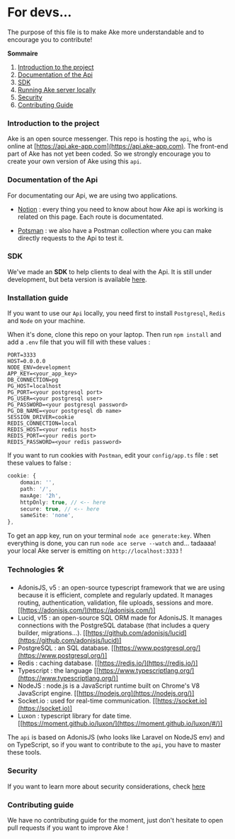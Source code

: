 # For devs...

The purpose of this file is to make Ake more understandable and to encourage you to contribute!

**Sommaire**

1. [Introduction to the project](#introduction-to-the-project)
2. [Documentation of the Api](#documentation-of-the-api)
3. [SDK](#sdk)
4. [Running Ake server locally](#installation-guide)
5. [Security](#security)
6. [Contributing Guide](#contributing-guide)

### Introduction to the project

Ake is an open source messenger. This repo is hosting the `api`, who is online at [https://api.ake-app.com](https://api.ake-app.com).
The front-end part of Ake has not yet been coded. So we strongly encourage you to create your own version of Ake using this `api`.

### Documentation of the Api

For documentating our Api, we are using two applications.

- [Notion](https://wshchocolatine.notion.site/Ake-Engeneering-5af866c71d63417684165348f3648ada) : every thing you need to know about how Ake api is working is related on this page. Each route is documentated. 

- [Potsman](https://app.getpostman.com/run-collection/14271414-f3ccc73b-ed8b-473e-a253-0179d5705fcc?action=collection%2Ffork&collection-url=entityId%3D14271414-f3ccc73b-ed8b-473e-a253-0179d5705fcc%26entityType%3Dcollection%26workspaceId%3D88b58dc1-5d9a-4971-8088-89de8d2bd353) : we also have a Postman collection where you can make directly requests to the Api to test it. 

### SDK

We've made an __SDK__ to help clients to deal with the Api. It is still under development, but beta version is available [here](https://github.com/wshchocolatine/ake-sdk).

### Installation guide

If you want to use our `Api` locally, you need first to install `Postgresql`, `Redis` and `Node` on your machine.

When it's done, clone this repo on your laptop. Then run `npm install` and add a `.env` file that you will fill with these values :

```
PORT=3333
HOST=0.0.0.0
NODE_ENV=development
APP_KEY=<your_app_key>
DB_CONNECTION=pg
PG_HOST=localhost
PG_PORT=<your postgresql port>
PG_USER=<your postgresql user>
PG_PASSWORD=<your postgresql password>
PG_DB_NAME=<your postgresql db name>
SESSION_DRIVER=cookie
REDIS_CONNECTION=local
REDIS_HOST=<your redis host>
REDIS_PORT=<your redis port>
REDIS_PASSWORD=<your redis password>
```

If you want to run cookies with `Postman`, edit your `config/app.ts` file : set these values to false :

```typescript
cookie: {
	domain: '',
	path: '/',
	maxAge: '2h',
	httpOnly: true, // <-- here
	secure: true, // <-- here
	sameSite: 'none',
},
```

To get an app key, run on your terminal `node ace generate:key`.
When everything is done, you can run `node ace serve --watch` and... tadaaaa! your local Ake server is emitting on `http://localhost:3333` !

### Technologies 🛠

-   AdonisJS, v5 : an open-source typescript framework that we are using because it is efficient, complete and regularly updated. It manages routing, authentication, validation, file uploads, sessions and more. [[https://adonisjs.com/](https://adonisjs.com/)]
-   Lucid, v15 : an open-source SQL ORM made for AdonisJS. It manages connections with the PostgreSQL database (that includes a query builder, migrations...). [[https://github.com/adonisjs/lucid](https://github.com/adonisjs/lucid)]
-   PostgreSQL : an SQL database. [[https://www.postgresql.org/](https://www.postgresql.org/)]
-   Redis : caching database. [[https://redis.io/](https://redis.io/)]
-   Typescript : the language [[https://www.typescriptlang.org/](https://www.typescriptlang.org/)]
-   NodeJS : node.js is a JavaScript runtime built on Chrome's V8 JavaScript engine. [[https://nodejs.org](https://nodejs.org/)]
-   Socket.io : used for real-time communication. [[https://socket.io](https://socket.io)]
-   Luxon : typescript library for date time. [[https://moment.github.io/luxon/](https://moment.github.io/luxon/#/)]

The `api` is based on AdonisJS (who looks like Laravel on NodeJS env) and on TypeScript, so if you want to contribute to the `api`, you have to master these tools.

### Security

If you want to learn more about security considerations, check [here](https://github.com/wshchocolatine/ake-api#security-)

### Contributing guide

We have no contributing guide for the moment, just don't hesitate to open pull requests if you want to improve Ake !
